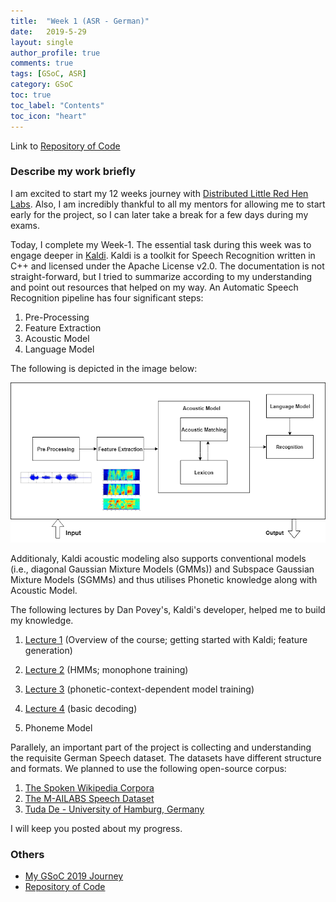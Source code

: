 ```yaml
---
title:  "Week 1 (ASR - German)"
date:   2019-5-29
layout: single
author_profile: true
comments: true
tags: [GSoC, ASR]
category: GSoC
toc: true
toc_label: "Contents"
toc_icon: "heart"
---
```


Link to [Repository of Code](https://github.com/AASHISHAG/asr-german)

### Describe my work briefly

I am excited to start my 12 weeks journey with [Distributed Little Red Hen Labs](http://www.redhenlab.org/). Also, I am incredibly thankful to all my mentors for allowing me to start early for the project, so I can later take a break for a few days during my exams.

Today, I complete my Week-1. The essential task during this week was to engage deeper in [Kaldi](http://kaldi-asr.org). Kaldi is a toolkit for Speech Recognition written in C++ and licensed under the Apache License v2.0. The documentation is not straight-forward, but I tried to summarize according to my understanding and point out resources that helped on my way. An Automatic Speech Recognition pipeline has four significant steps:

1. Pre-Processing
2. Feature Extraction
3. Acoustic Model
4. Language Model

The following is depicted in the image below:

![](
/others/speech-recognition-pipeline.png)

Additionaly, Kaldi acoustic modeling also supports conventional models (i.e., diagonal Gaussian Mixture Models (GMMs)) and Subspace Gaussian Mixture Models (SGMMs) and thus utilises Phonetic knowledge along with Acoustic Model.

The following lectures by Dan Povey's, Kaldi's developer, helped me to build my knowledge.

1. [Lecture 1](https://www.danielpovey.com/files/Lecture1.pdf) (Overview of the course; getting started with Kaldi; feature generation)

2. [Lecture 2](https://www.danielpovey.com/files/Lecture2.pdf) (HMMs; monophone training)

3. [Lecture 3](https://www.danielpovey.com/files/Lecture3.pdf) (phonetic-context-dependent model training)

4. [Lecture 4](https://www.danielpovey.com/files/Lecture4.pdf) (basic decoding)

5. Phoneme Model

Parallely, an important part of the project is collecting and understanding the requisite German Speech dataset. The datasets have different structure and formats. We planned to use the following open-source corpus:

1. [The Spoken Wikipedia Corpora](https://nats.gitlab.io/swc/)
2. [The M-AILABS Speech Dataset](https://www.caito.de/2019/01/the-m-ailabs-speech-dataset/)
3. [Tuda De - University of Hamburg, Germany](https://www.inf.uni-hamburg.de/)

I will keep you posted about my progress.

### Others

- [My GSoC 2019 Journey](https://aashishag.github.io/categories/#gsoc)
- [Repository of Code](https://github.com/AASHISHAG/asr-german)
